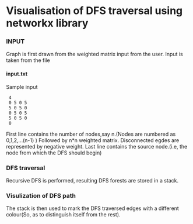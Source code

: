 # Visualisation of DFS traversal using networkx library

### INPUT ###

Graph is first drawn from the weighted matrix input from the user. 
Input is taken from the file 
#### input.txt ####

Sample input
```
 4
 0 5 0 5
 5 0 5 0
 0 5 0 5
 5 0 5 0
 0

```
First line contains the number of nodes,say n.(Nodes are numbered as 0,1,2,...(n-1) )
Followed by n*n weighted matrix. Disconnected egdes are represented by negative weight.
Last line contains the source node.(i.e, the node from which the DFS should begin)



### DFS traversal ###

Recursive DFS is performed, resulting DFS forests are stored in a stack. 



### Visulization of DFS path ###

The stack is then used to mark the DFS traversed edges with a different colour(So, as to distinguish itself from the rest).
